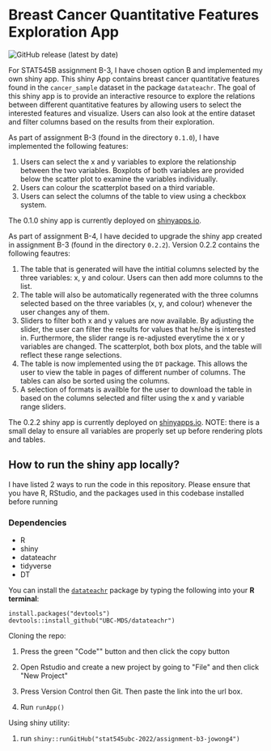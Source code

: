 # Breast Cancer Quantitative Features Exploration App

<!-- badges: start -->

![GitHub release (latest by
date)](https://img.shields.io/github/v/release/stat545ubc-2022/assignment-b3-jowong4)
<!-- badges: end -->

For STAT545B assignment B-3, I have chosen option B and implemented my own shiny app. This shiny App contains breast cancer quantitative features found in the `cancer_sample` dataset in the package `datateachr`. The goal of this shiny app is to provide an interactive resource to explore the relations between different quantitative features by allowing users to select the interested features and visualize. Users can also look at the entire dataset and filter columns based on the results from their exploration.



As part of assignment B-3 (found in the directory `0.1.0`), I have implemented the following features:

1. Users can select the x and y variables to explore the relationship between the two variables. Boxplots of both variables are provided below the scatter plot to examine the variables individually.
2. Users can colour the scatterplot based on a third variable.
3. Users can select the columns of the table to view using a checkbox system.

The 0.1.0 shiny app is currently deployed on [shinyapps.io](https://jowong.shinyapps.io/breastCancerQuantFeatVer1).

As part of assignment B-4, I have decided to upgrade the shiny app created in assignment B-3 (found in the directory `0.2.2`). Version 0.2.2 contains the following feautres:

1. The table that is generated will have the intitial columns selected by the three variables: x, y and colour. Users can then add more columns to the list.
2. The table will also be automatically regenerated with the three columns selected based on the three variables (x, y, and colour) whenever the user changes any of them.
3. Sliders to filter both x and y values are now available. By adjusting the slider, the user can filter the results for values that he/she is interested in. Furthermore, the slider range is re-adjusted everytime the x or y variables are changed. The scatterplot, both box plots, and the table will reflect these range selections.
4. The table is now implemented using the `DT` package. This allows the user to view the table in pages of different number of columns. The tables can also be sorted using the columns.
5. A selection of formats is availble for the user to download the table in based on the columns selected and filter using the x and y variable range sliders.

The 0.2.2 shiny app is currently deployed on [shinyapps.io](https://jowong.shinyapps.io/breastCancerQuantFeatVer2). NOTE: there is a small delay to ensure all variables are properly set up before rendering plots and tables.

## How to run the shiny app locally?

I have listed 2 ways to run the code in this repository. Please ensure that you have R, RStudio, and the packages used in this codebase installed before running

### Dependencies
 * R
 * shiny
 * datateachr
 * tidyverse
 * DT

You can install the [`datateachr`](https://github.com/UBC-MDS/datateachr) package by typing the following into your **R terminal**:

    install.packages("devtools")
    devtools::install_github("UBC-MDS/datateachr")


Cloning the repo:

1.  Press the green "Code"" button and then click the copy button

2.  Open Rstudio and create a new project by going to "File" and then click "New Project"

3.  Press Version Control then Git. Then paste the link into the url box.

4.  Run `runApp()`

Using shiny utility:

1. run `shiny::runGitHub("stat545ubc-2022/assignment-b3-jowong4")`
